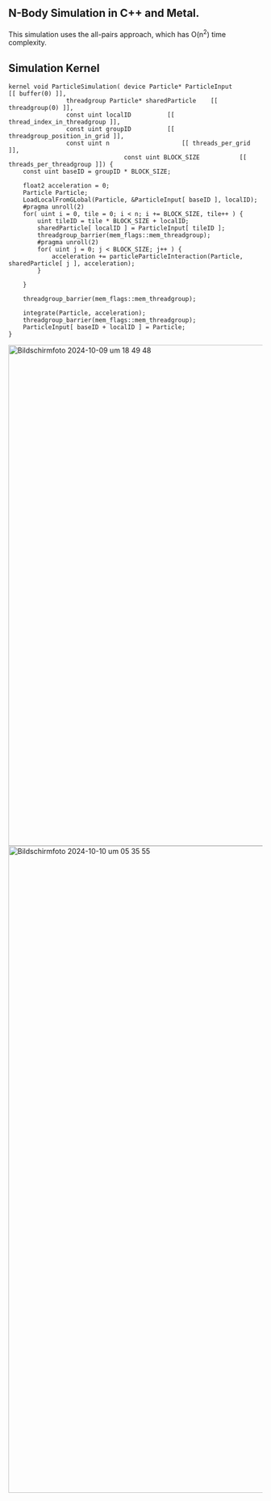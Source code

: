 ## N-Body Simulation in C++ and Metal.
This simulation uses the all-pairs approach, which has O(n<sup>2</sup>) time complexity.

## Simulation Kernel
```Metal
kernel void ParticleSimulation( device Particle* ParticleInput 	        [[ buffer(0) ]],
				threadgroup Particle* sharedParticle    [[ threadgroup(0) ]],
				const uint localID 			[[ thread_index_in_threadgroup ]],
				const uint groupID 		 	[[ threadgroup_position_in_grid ]],
				const uint n 			        [[ threads_per_grid ]],
                                const uint BLOCK_SIZE 			[[ threads_per_threadgroup ]]) {
	const uint baseID = groupID * BLOCK_SIZE;
	
	float2 acceleration = 0;
	Particle Particle;
	LoadLocalFromGLobal(Particle, &ParticleInput[ baseID ], localID);
	#pragma unroll(2)
	for( uint i = 0, tile = 0; i < n; i += BLOCK_SIZE, tile++ ) {
		uint tileID = tile * BLOCK_SIZE + localID;
		sharedParticle[ localID ] = ParticleInput[ tileID ];
		threadgroup_barrier(mem_flags::mem_threadgroup);
	    #pragma unroll(2)
		for( uint j = 0; j < BLOCK_SIZE; j++ ) {
			acceleration += particleParticleInteraction(Particle, sharedParticle[ j ], acceleration);
		}
		
	}
	
	threadgroup_barrier(mem_flags::mem_threadgroup);
	
	integrate(Particle, acceleration);
	threadgroup_barrier(mem_flags::mem_threadgroup);
	ParticleInput[ baseID + localID ] = Particle;
}
```




<img width="991" alt="Bildschirmfoto 2024-10-09 um 18 49 48" src="https://github.com/user-attachments/assets/9648b5e5-c703-4a79-a186-bd8765b53d4a">

<img width="1280" alt="Bildschirmfoto 2024-10-10 um 05 35 55" src="https://github.com/user-attachments/assets/1ee44513-a34a-4e64-9e0b-21e034bc144d">
